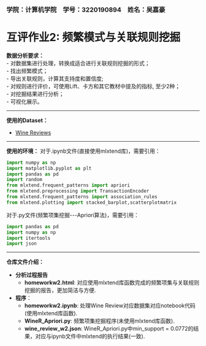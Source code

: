 ### 学院：计算机学院&emsp;学号：3220190894&emsp;姓名：吴嘉豪
# 互评作业2: 频繁模式与关联规则挖掘
**数据分析要求：**  
	- 对数据集进行处理，转换成适合进行关联规则挖掘的形式；  
	- 找出频繁模式；  
	- 导出关联规则，计算其支持度和置信度;  
	- 对规则进行评价，可使用Lift、卡方和其它教材中提及的指标, 至少2种；  
	- 对挖掘结果进行分析；  
	- 可视化展示。  

------------

**使用的Dataset：**
- [Wine Reviews](https://www.kaggle.com/zynicide/wine-reviews "Wine Reviews")

------------

**使用的环境：**
对于.ipynb文件(直接使用mlxtend库)，需要引用：  
```python
import numpy as np
import matplotlib.pyplot as plt
import pandas as pd
import random
from mlxtend.frequent_patterns import apriori
from mlxtend.preprocessing import TransactionEncoder
from mlxtend.frequent_patterns import association_rules
from mlxtend.plotting import stacked_barplot,scatterplotmatrix
```

对于.py文件(频繁项集挖掘---Apriori算法)，需要引用：  
```python
import pandas as pd
import numpy as np
import itertools
import json
```
------------

**仓库文件介绍：**  
- **分析过程报告**
	- __homeworkw2.html__: 对应使用mlxtend库函数完成的频繁项集与关联规则挖掘的报告，更加简洁与方便.  
- **程序**：  
	- __homeworkw2.ipynb__: 处理Wine Review对应数据集对应notebook代码(使用mlxtend库函数).  
	- __WineR_Apriori.py__: 频繁项集挖掘程序(未使用mlxtend库函数).  
	- __wine_review_w2.json__: WineR_Apriori.py中min_support = 0.0772的结果，对应与ipynb文件中mlxtend的执行结果(一致).


